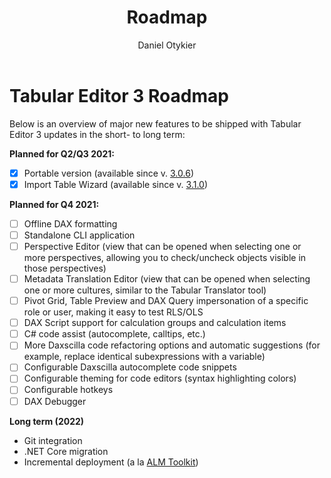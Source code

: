 ﻿---
uid: roadmap
title: Roadmap
author: Daniel Otykier
updated: 2021-09-08
---
# Tabular Editor 3 Roadmap

Below is an overview of major new features to be shipped with Tabular Editor 3 updates in the short- to long term:

**Planned for Q2/Q3 2021:**
- &#9746; Portable version (available since v. [3.0.6](release-notes/3_0_6.md))
- &#9746; Import Table Wizard (available since v. [3.1.0](release-notes/3_1_0.md))

**Planned for Q4 2021:**
- &#9744; Offline DAX formatting
- &#9744; Standalone CLI application
- &#9744; Perspective Editor (view that can be opened when selecting one or more perspectives, allowing you to check/uncheck objects visible in those perspectives)
- &#9744; Metadata Translation Editor (view that can be opened when selecting one or more cultures, similar to the Tabular Translator tool)
- &#9744; Pivot Grid, Table Preview and DAX Query impersonation of a specific role or user, making it easy to test RLS/OLS
- &#9744; DAX Script support for calculation groups and calculation items
- &#9744; C# code assist (autocomplete, calltips, etc.)
- &#9744; More Daxscilla code refactoring options and automatic suggestions (for example, replace identical subexpressions with 
a variable)
- &#9744; Configurable Daxscilla autocomplete code snippets
- &#9744; Configurable theming for code editors (syntax highlighting colors)
- &#9744; Configurable hotkeys
- &#9744; DAX Debugger

**Long term (2022)**
- Git integration
- .NET Core migration
- Incremental deployment (a la [ALM Toolkit](http://alm-toolkit.com/))
